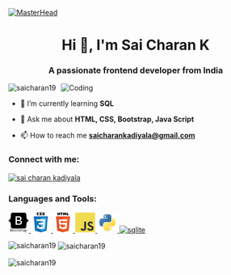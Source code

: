 [![MasterHead](https://jayamwebsolutions.com/img/website.gif)](https://rishavchanda.io)
<h1 align="center">Hi 👋, I'm Sai Charan K</h1>
<h3 align="center">A passionate frontend developer from India</h3>
<img align="right" alt="Coding" width="400" src="https://miro.medium.com/v2/resize:fit:828/1*IRGHmiGsa16stedQvIaZfw.gif"/>
<p align="left"> <img src="https://komarev.com/ghpvc/?username=saicharan19&label=Profile%20views&color=0e75b6&style=flat" alt="saicharan19" /> </p>

- 🌱 I’m currently learning **SQL**

- 💬 Ask me about **HTML, CSS, Bootstrap, Java Script**

- 📫 How to reach me **saicharankadiyala@gmail.com**

<h3 align="left">Connect with me:</h3>
<p align="left">
<a href="https://linkedin.com/in/sai charan kadiyala" target="blank"><img align="center" src="https://raw.githubusercontent.com/rahuldkjain/github-profile-readme-generator/master/src/images/icons/Social/linked-in-alt.svg" alt="sai charan kadiyala" height="30" width="40" /></a>
</p>

<h3 align="left">Languages and Tools:</h3>
<p align="left"> <a href="https://getbootstrap.com" target="_blank" rel="noreferrer"> <img src="https://raw.githubusercontent.com/devicons/devicon/master/icons/bootstrap/bootstrap-plain-wordmark.svg" alt="bootstrap" width="40" height="40"/> </a> <a href="https://www.w3schools.com/css/" target="_blank" rel="noreferrer"> <img src="https://raw.githubusercontent.com/devicons/devicon/master/icons/css3/css3-original-wordmark.svg" alt="css3" width="40" height="40"/> </a> <a href="https://www.w3.org/html/" target="_blank" rel="noreferrer"> <img src="https://raw.githubusercontent.com/devicons/devicon/master/icons/html5/html5-original-wordmark.svg" alt="html5" width="40" height="40"/> </a> <a href="https://developer.mozilla.org/en-US/docs/Web/JavaScript" target="_blank" rel="noreferrer"> <img src="https://raw.githubusercontent.com/devicons/devicon/master/icons/javascript/javascript-original.svg" alt="javascript" width="40" height="40"/> </a> <a href="https://www.python.org" target="_blank" rel="noreferrer"> <img src="https://raw.githubusercontent.com/devicons/devicon/master/icons/python/python-original.svg" alt="python" width="40" height="40"/> </a> <a href="https://www.sqlite.org/" target="_blank" rel="noreferrer"> <img src="https://www.vectorlogo.zone/logos/sqlite/sqlite-icon.svg" alt="sqlite" width="40" height="40"/> </a> </p>

<p><img align="left" src="https://github-readme-stats.vercel.app/api/top-langs?username=saicharan19&show_icons=true&locale=en&layout=compact" alt="saicharan19" /></p>

<p>&nbsp;<img align="center" src="https://github-readme-stats.vercel.app/api?username=saicharan19&show_icons=true&locale=en" alt="saicharan19" /></p>

<p><img align="center" src="https://github-readme-streak-stats.herokuapp.com/?user=saicharan19&" alt="saicharan19" /></p>
